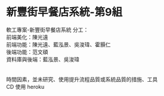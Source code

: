 # 新豐街早餐店系統-第9組
軟工專案-新豐街早餐店系統
分工：<br>
  前端美化：陳光遠<br>
  前端功能：陳光遠、藍泓景、吳浚瑋、霍顥仁<br>
  後端功能：范文碩<br>
  資料庫與後端：藍泓景、吳浚瑋<br>
  <br><br>
時間因素，並未研究、使用提升流程品質或系統品質的措施、工具
<br>
CD 使用 heroku
